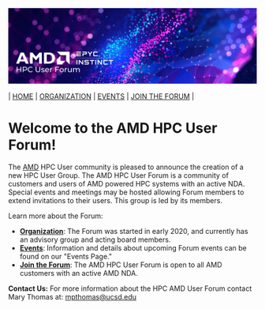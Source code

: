 <img src="images/Smaller-AMDHPCUserTraining_header.png" alt="Comet Rack View" width="700px" />


| [HOME](https://amdhpcuserforum.github.io) | [ORGANIZATION](https://amdhpcuserforum.github.io/organization) | [EVENTS](https://amdhpcuserforum.github.io/events) | [JOIN THE FORUM](https://amdhpcuserforum.github.io/contact) |


# Welcome to the AMD HPC User Forum!
The [AMD](https://amd.com/) HPC User community is pleased to announce the creation of a new HPC User Group. The AMD HPC User Forum is a community of customers and users of AMD powered HPC systems with an active NDA. Special events and meetings may be hosted allowing Forum members to extend invitations to their users. This group is led by its members. 

Learn more about the Forum:
* **[Organization](https://amdhpcuserforum.github.io/organization)**: The Forum was started in early 2020, and currently has an advisory group and acting board members.
* **[Events](https://amdhpcuserforum.github.io/events/)**:	Information and details about upcoming Forum events can be found on our "Events Page."
* **[Join the Forum](https://amdhpcuserforum.github.io/jointheforum)**: The AMD HPC User Forum is open to all AMD customers with an active AMD NDA.

**Contact Us:** For more information about the HPC AMD User Forum contact Mary Thomas at: mpthomas@ucsd.edu
